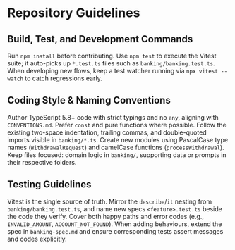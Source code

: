 # Repository Guidelines

## Build, Test, and Development Commands
Run `npm install` before contributing. Use `npm test` to execute the Vitest suite; it auto-picks up `*.test.ts` files such as `banking/banking.test.ts`. When developing new flows, keep a test watcher running via `npx vitest --watch` to catch regressions early.

## Coding Style & Naming Conventions
Author TypeScript 5.8+ code with strict typings and no `any`, aligning with `CONVENTIONS.md`. Prefer `const` and pure functions where possible. Follow the existing two-space indentation, trailing commas, and double-quoted imports visible in `banking/*.ts`. Create new modules using PascalCase type names (`WithdrawalRequest`) and camelCase functions (`processWithdrawal`). Keep files focused: domain logic in `banking/`, supporting data or prompts in their respective folders.

## Testing Guidelines
Vitest is the single source of truth. Mirror the `describe`/`it` nesting from `banking/banking.test.ts`, and name new specs `<feature>.test.ts` beside the code they verify. Cover both happy paths and error codes (e.g., `INVALID_AMOUNT`, `ACCOUNT_NOT_FOUND`). When adding behaviours, extend the spec in `banking-spec.md` and ensure corresponding tests assert messages and codes explicitly.

